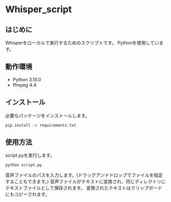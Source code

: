 # Whisper_script

## はじめに
Whisperをローカルで実行するためのスクリプトです。
Pythonを使用しています。

## 動作環境
- Python 3.10.0
- ffmpeg 4.4

## インストール
必要なパッケージをインストールします。

```
pip install -r requirements.txt
```

## 使用方法
script.pyを実行します。
```
python script.py
```

音声ファイルのパスを入力します。(ドラッグアンドドロップでファイルを指定することもできます。)
音声ファイルがテキストに変換され、同じディレクトリにテキストファイルとして保存されます。
変換されたテキストはクリップボードにもコピーされます。